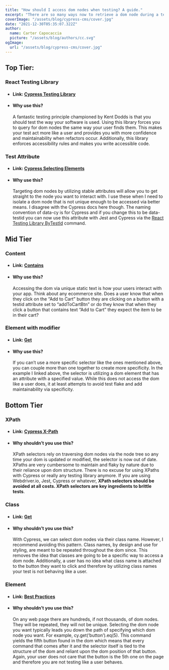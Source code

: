 ```yaml
---
title: "How should I access dom nodes when testing? A guide."
excerpt: "There are so many ways now to retrieve a dom node during a test. In this article I rank a few of the more popular methods and provide my opinion as to which ones are viable solutions."
coverImage: "/assets/blog/cypress-cms/cover.jpg"
date: "2021-12-30T05:35:07.322Z"
author:
  name: Carter Capocaccia
  picture: "/assets/blog/authors/cc.svg"
ogImage:
  url: "/assets/blog/cypress-cms/cover.jpg"
---
```


## **Top Tier:**

### React Testing Library

- #### Link: [Cypress Testing Library]([https://testing-library.com/docs/cypress-testing-library/intro/](https://testing-library.com/docs/cypress-testing-library/intro/))

- #### Why use this?
  
    A fantastic testing principle championed by Kent Dodds is that you should test the way your software is used. Using this library forces you to query for dom nodes the same way your user finds them. This makes your test act more like a user and provides you with more confidence and maintainability when refactors occur. Additionally, this library enforces accessibility rules and makes you write accessible code.

### Test Attribute

- #### Link: [Cypress Selecting Elements]([https://docs.cypress.io/guides/references/best-practices#Selecting-Elements](https://docs.cypress.io/guides/references/best-practices#Selecting-Elements))

- #### Why use this?

     Targeting dom nodes by utilizing stable attributes will allow you to get straight to the node you want to interact with. I use these when I need to isolate a dom node that is not unique enough to be accessed via better means. I disagree with the Cypress docs here though. The naming convention of data-cy is for Cypress and if you change this to be data-testid you can now use this attribute with Jest and Cypress via the [React Testing Library ByTestId](https://testing-library.com/docs/queries/bytestid) command.

## Mid Tier

### Content

- #### Link: [Contains]([https://docs.cypress.io/api/commands/contains#Syntax](https://docs.cypress.io/api/commands/contains#Syntax))
  
- #### Why use this?
  
     Accessing the dom via unique static text is how your users interact with your app. Think about any ecommerce site. Does a user know that when they click on the “Add to Cart” button they are clicking on a button with a testid attribute set to “addToCartBtn” or do they know that when they click a button that contains text “Add to Cart” they expect the item to be in their cart?

### Element with modifier

- #### Link: [Get]([https://docs.cypress.io/api/commands/get#Command-Log](https://docs.cypress.io/api/commands/get#Command-Log))

- #### Why use this?

    If you can’t use a more specific selector like the ones mentioned above, you can couple more than one together to create more specificity. In the example I linked above, the selector is utilizing a dom element that has an attribute with a specified value. While this does not access the dom like a user does, it at least attempts to avoid test flake and add maintainability via specificity.

## Bottom Tier

### XPath

- #### Link: [Cypress X-Path]([https://www.npmjs.com/package/cypress-xpath](https://www.npmjs.com/package/cypress-xpath))

- #### Why shouldn’t you use this?

    XPath selectors rely on traversing dom nodes via the node tree so any time your dom is updated or modified, the selector is now out of date. XPaths are very cumbersome to maintain and flaky by nature due to their reliance upon dom structure. There is no excuse for using XPaths with Cypress or really any testing library anymore. If you are using Webdriver.io, Jest, Cypress or whatever, **XPath selectors should be avoided at all costs. XPath selectors are key ingredients to brittle tests**.

### Class

- #### Link: [Get](https://docs.cypress.io/api/commands/get#Syntax)

- #### Why shouldn’t you use this?
  
   With Cypress, we can select dom nodes via their class name. However, I recommend avoiding this pattern. Class names, by design and use for styling, are meant to be repeated throughout the dom since. This removes the idea that classes are going to be a specific way to access a dom node. Additionally, a user has no idea what class name is attached to the button they want to click and therefore by utilizing class names your test is not behaving like a user.

### Element

- ####  Link: [Best Practices]([https://docs.cypress.io/guides/references/best-practices#Selecting-Elements](https://docs.cypress.io/guides/references/best-practices#Selecting-Elements))

- #### Why shouldn’t you use this?

    On any web page there are hundreds, if not thousands, of dom nodes. They will be repeated, they will not be unique. Selecting the dom node you want typically leads you down the path of specifying which dom node you want. For example, cy.get(‘button’).eq(5). This command yields the fifth button found in the dom which means that every command that comes after it and the selector itself is tied to the structure of the dom and reliant upon the dom position of that button. Again, your user does not care that the button is the 5th one on the page and therefore you are not testing like a user behaves.
